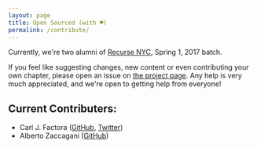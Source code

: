 ```yaml
---
layout: page
title: Open Sourced (with ♥)
permalink: /contribute/
---
```


Currently, we're two alumni of [Recurse NYC](https://www.recurse.com/), Spring 1, 2017 batch.

If you feel like suggesting changes, new content or even contributing your own chapter, please open an issue on [the project page](http://github.com/lazywithclass/project-lamp). Any help is very much appreciated, and we're open to getting help from everyone!

## Current Contributers:
* Carl J. Factora ([GitHub](https://github.com/IvantheTricourne), [Twitter](https://twitter.com/CJF_setBaNG))
* Alberto Zaccagani ([GitHub](https://github.com/lazywithclass))
